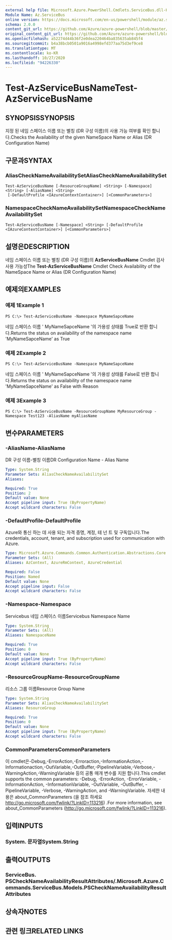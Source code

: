 ```yaml
---
external help file: Microsoft.Azure.PowerShell.Cmdlets.ServiceBus.dll-Help.xml
Module Name: Az.ServiceBus
online version: https://docs.microsoft.com/en-us/powershell/module/az.servicebus/test-azservicebusname
schema: 2.0.0
content_git_url: https://github.com/Azure/azure-powershell/blob/master/src/ServiceBus/ServiceBus/help/Test-AzServiceBusName.md
original_content_git_url: https://github.com/Azure/azure-powershell/blob/master/src/ServiceBus/ServiceBus/help/Test-AzServiceBusName.md
ms.openlocfilehash: a52274d44b36f2e0dea220464ba835635ab845f4
ms.sourcegitcommit: b4a38bcb0501a9016a4998efd377aa75d3ef9ce8
ms.translationtype: MT
ms.contentlocale: ko-KR
ms.lasthandoff: 10/27/2020
ms.locfileid: "94226330"
---
```

# <span data-ttu-id="e125c-101">Test-AzServiceBusName</span><span class="sxs-lookup"><span data-stu-id="e125c-101">Test-AzServiceBusName</span></span>

## <span data-ttu-id="e125c-102">SYNOPSIS</span><span class="sxs-lookup"><span data-stu-id="e125c-102">SYNOPSIS</span></span>
<span data-ttu-id="e125c-103">지정 된 네임 스페이스 이름 또는 별칭 (DR 구성 이름)의 사용 가능 여부를 확인 합니다.</span><span class="sxs-lookup"><span data-stu-id="e125c-103">Checks the Availability of the given NameSpace Name or Alias (DR Configuration Name)</span></span> 

## <span data-ttu-id="e125c-104">구문과</span><span class="sxs-lookup"><span data-stu-id="e125c-104">SYNTAX</span></span>

### <span data-ttu-id="e125c-105">AliasCheckNameAvailabilitySet</span><span class="sxs-lookup"><span data-stu-id="e125c-105">AliasCheckNameAvailabilitySet</span></span>
```
Test-AzServiceBusName [-ResourceGroupName] <String> [-Namespace] <String> [-AliasName] <String>
 [-DefaultProfile <IAzureContextContainer>] [<CommonParameters>]
```

### <span data-ttu-id="e125c-106">NamespaceCheckNameAvailabilitySet</span><span class="sxs-lookup"><span data-stu-id="e125c-106">NamespaceCheckNameAvailabilitySet</span></span>
```
Test-AzServiceBusName [-Namespace] <String> [-DefaultProfile <IAzureContextContainer>] [<CommonParameters>]
```

## <span data-ttu-id="e125c-107">설명은</span><span class="sxs-lookup"><span data-stu-id="e125c-107">DESCRIPTION</span></span>
<span data-ttu-id="e125c-108">네임 스페이스 이름 또는 별칭 (DR 구성 이름)의 **AzServiceBusName** Cmdlet 검사 사용 가능성</span><span class="sxs-lookup"><span data-stu-id="e125c-108">The **Test-AzServiceBusName** Cmdlet Check Availability of the NameSpace Name or Alias (DR Configuration Name)</span></span>

## <span data-ttu-id="e125c-109">예제의</span><span class="sxs-lookup"><span data-stu-id="e125c-109">EXAMPLES</span></span>

### <span data-ttu-id="e125c-110">예제 1</span><span class="sxs-lookup"><span data-stu-id="e125c-110">Example 1</span></span>
```
PS C:\> Test-AzServiceBusName -Namespace MyNameSapceName
```

<span data-ttu-id="e125c-111">네임 스페이스 이름 ' MyNameSapceName '의 가용성 상태를 True로 반환 합니다.</span><span class="sxs-lookup"><span data-stu-id="e125c-111">Returns the status on availability of the namespace name 'MyNameSapceName' as True</span></span>

### <span data-ttu-id="e125c-112">예제 2</span><span class="sxs-lookup"><span data-stu-id="e125c-112">Example 2</span></span>
```
PS C:\> Test-AzServiceBusName -Namespace MyNameSapceName
```

<span data-ttu-id="e125c-113">네임 스페이스 이름 ' MyNameSapceName '의 가용성 상태를 False로 반환 합니다.</span><span class="sxs-lookup"><span data-stu-id="e125c-113">Returns the status on availability of the namespace name 'MyNameSapceName' as False with Reason</span></span>

### <span data-ttu-id="e125c-114">예제 3</span><span class="sxs-lookup"><span data-stu-id="e125c-114">Example 3</span></span>
```
PS C:\> Test-AzServiceBusName -ResourceGroupName MyResourceGroup -Namespace Test123 -AliasName myAliasName
```

## <span data-ttu-id="e125c-115">변수</span><span class="sxs-lookup"><span data-stu-id="e125c-115">PARAMETERS</span></span>

### <span data-ttu-id="e125c-116">-AliasName</span><span class="sxs-lookup"><span data-stu-id="e125c-116">-AliasName</span></span>
<span data-ttu-id="e125c-117">DR 구성 이름-별칭 이름</span><span class="sxs-lookup"><span data-stu-id="e125c-117">DR Configuration Name - Alias Name</span></span>

```yaml
Type: System.String
Parameter Sets: AliasCheckNameAvailabilitySet
Aliases:

Required: True
Position: 2
Default value: None
Accept pipeline input: True (ByPropertyName)
Accept wildcard characters: False
```

### <span data-ttu-id="e125c-118">-DefaultProfile</span><span class="sxs-lookup"><span data-stu-id="e125c-118">-DefaultProfile</span></span>
<span data-ttu-id="e125c-119">Azure와 통신 하는 데 사용 되는 자격 증명, 계정, 테 넌 트 및 구독입니다.</span><span class="sxs-lookup"><span data-stu-id="e125c-119">The credentials, account, tenant, and subscription used for communication with Azure.</span></span>

```yaml
Type: Microsoft.Azure.Commands.Common.Authentication.Abstractions.Core.IAzureContextContainer
Parameter Sets: (All)
Aliases: AzContext, AzureRmContext, AzureCredential

Required: False
Position: Named
Default value: None
Accept pipeline input: False
Accept wildcard characters: False
```

### <span data-ttu-id="e125c-120">-Namespace</span><span class="sxs-lookup"><span data-stu-id="e125c-120">-Namespace</span></span>
<span data-ttu-id="e125c-121">Servicebus 네임 스페이스 이름</span><span class="sxs-lookup"><span data-stu-id="e125c-121">Servicebus Namespace Name</span></span>

```yaml
Type: System.String
Parameter Sets: (All)
Aliases: NamespaceName

Required: True
Position: 0
Default value: None
Accept pipeline input: True (ByPropertyName)
Accept wildcard characters: False
```

### <span data-ttu-id="e125c-122">-ResourceGroupName</span><span class="sxs-lookup"><span data-stu-id="e125c-122">-ResourceGroupName</span></span>
<span data-ttu-id="e125c-123">리소스 그룹 이름</span><span class="sxs-lookup"><span data-stu-id="e125c-123">Resource Group Name</span></span>

```yaml
Type: System.String
Parameter Sets: AliasCheckNameAvailabilitySet
Aliases: ResourceGroup

Required: True
Position: 0
Default value: None
Accept pipeline input: True (ByPropertyName)
Accept wildcard characters: False
```

### <span data-ttu-id="e125c-124">CommonParameters</span><span class="sxs-lookup"><span data-stu-id="e125c-124">CommonParameters</span></span>
<span data-ttu-id="e125c-125">이 cmdlet은-Debug,-ErrorAction,-Erroraction,-InformationAction,-Informationaction,-OutVariable,-OutBuffer,-PipelineVariable,-Verbose,-WarningAction,-WarningVariable 등의 공통 매개 변수를 지원 합니다.</span><span class="sxs-lookup"><span data-stu-id="e125c-125">This cmdlet supports the common parameters: -Debug, -ErrorAction, -ErrorVariable, -InformationAction, -InformationVariable, -OutVariable, -OutBuffer, -PipelineVariable, -Verbose, -WarningAction, and -WarningVariable.</span></span> <span data-ttu-id="e125c-126">자세한 내용은 about_CommonParameters (을 참조 하세요 http://go.microsoft.com/fwlink/?LinkID=113216) .</span><span class="sxs-lookup"><span data-stu-id="e125c-126">For more information, see about_CommonParameters (http://go.microsoft.com/fwlink/?LinkID=113216).</span></span>

## <span data-ttu-id="e125c-127">입력</span><span class="sxs-lookup"><span data-stu-id="e125c-127">INPUTS</span></span>

### <span data-ttu-id="e125c-128">System. 문자열</span><span class="sxs-lookup"><span data-stu-id="e125c-128">System.String</span></span>

## <span data-ttu-id="e125c-129">출력</span><span class="sxs-lookup"><span data-stu-id="e125c-129">OUTPUTS</span></span>

### <span data-ttu-id="e125c-130">ServiceBus. PSCheckNameAvailabilityResultAttributes/.</span><span class="sxs-lookup"><span data-stu-id="e125c-130">Microsoft.Azure.Commands.ServiceBus.Models.PSCheckNameAvailabilityResultAttributes</span></span>

## <span data-ttu-id="e125c-131">상속자</span><span class="sxs-lookup"><span data-stu-id="e125c-131">NOTES</span></span>

## <span data-ttu-id="e125c-132">관련 링크</span><span class="sxs-lookup"><span data-stu-id="e125c-132">RELATED LINKS</span></span>
